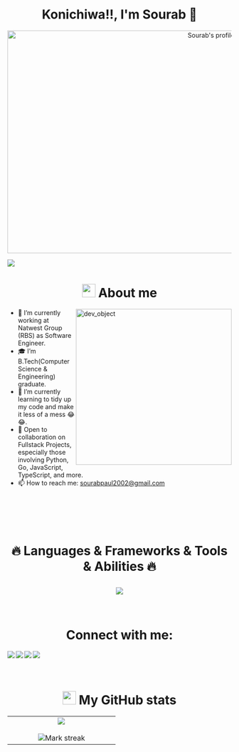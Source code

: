 <h1 align="center"> Konichiwa!!, I'm Sourab 👋 </h1>

<p align="center"> 
  <img alt="Sourab's profile" src="https://github.com/SourabHere/SourabHere/blob/main/gifs/background.png" width="900" height="500">
</p>

![](https://visitor-badge.glitch.me/badge?page_id=SourabHere.SourabHere)


<h1 align="center"> <img src="https://raw.githubusercontent.com/dev-akshat/archive/main/images/gifs/others/dev_boy.gif" width="30"> About me </h1>

<img src="https://github.com/SourabHere/SourabHere/blob/main/gifs/slogan.jpg" alt="dev_object" align="right" width="350" />

- 💼 I’m currently working at Natwest Group (RBS) as Software Engineer.
- 🎓 I’m B.Tech(Computer Science & Engineering) graduate.
- 🌱 I’m currently learning to tidy up my code and make it less of a mess 😂😂.
- 👯 Open to collaboration on Fullstack Projects, especially those involving Python, Go, JavaScript, TypeScript, and more.
- 📫 How to reach me: sourabpaul2002@gmail.com


 
 <br>
 <br>
  <br>
 <br>

 

<h1 align="center">🔥 Languages & Frameworks & Tools & Abilities 🔥</h1>

  <h2 align="center">
 <img src="https://skillicons.dev/icons?i=python,cpp,golang,javascript,typescript,next,tailwind,react,flask,fastapi,django,nodejs,express,git,github,linux,bash,postgres,mysql,mongo,firebase,aws,vercel,azure,gitlab,opencv,tensorflow,sklearn">
  </h2>
 
 
 <br>

 
 
<h1 align="center"> Connect with me: </h1>

<p align="center">
  <a href="https://www.linkedin.com/in/sourab-paul-95ba77220/" >
  <img align="left" src="https://img.icons8.com/color/48/000000/linkedin.png" />
  </a>
  <a href="mailto:sourabpaul2002@gmail.com">
    <img align="left" src="https://img.icons8.com/color/48/000000/gmail.png" />
  </a>
  <a href="https://www.instagram.com/100rab__here/?hl=en">
    <img align="left" src="https://img.icons8.com/fluency/48/000000/instagram-new.png" />
  </a>
  <a href="https://twitter.com/Sourab63373993">
    <img align="left" src="https://img.icons8.com/color/48/4a90e2/twitter--v2.png"/>
  </a>
</p> 

</br>
</br>
<br>
 
 <h1 align="center"> <img src="https://media.giphy.com/media/iY8CRBdQXODJSCERIr/giphy.gif" width="30"> My GitHub stats </h1>
<!--  <div align=center>
</div>

  
  <br>
  <p align="center">
  <img src="https://github.com/DHANOLA/DHANOLA/raw/output/github-contribution-grid-snake.svg" alt="snake"></center>
</p> -->
 
<table border="0" align="center">
<tr border="0">
<td width="50%" align="center">
  <img  align="center"  src="https://github-readme-stats.vercel.app/api?username=SourabHere&theme=cobalt&show_icons=true&count_private=true" />
  <br></br>

  <img  title="🔥 Get streak stats for your profile at git.io/streak-stats" alt="Mark streak" src="http://github-readme-streak-stats.herokuapp.com?user=SourabHere&theme=dark&hide_border=true&date_format=M%20j%5B%2C%20Y%5D" />
  
  
</td>
</tr>
</table>

<br>
